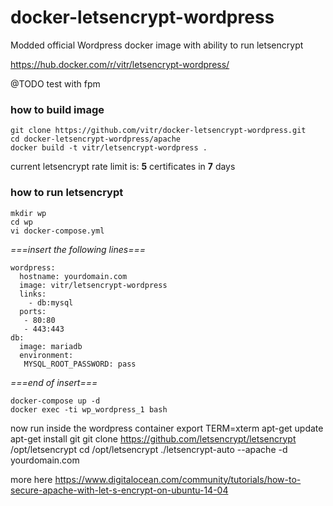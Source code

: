# docker-letsencrypt-wordpress
Modded official Wordpress docker image with ability to run letsencrypt

https://hub.docker.com/r/vitr/letsencrypt-wordpress/

@TODO test with fpm

### how to build image
    git clone https://github.com/vitr/docker-letsencrypt-wordpress.git
    cd docker-letsencrypt-wordpress/apache
    docker build -t vitr/letsencrypt-wordpress .

current letsencrypt rate limit is:  **5** certificates in **7** days

### how to run letsencrypt
    mkdir wp
    cd wp
    vi docker-compose.yml
    
_===insert the following lines===_

    wordpress:
      hostname: yourdomain.com
      image: vitr/letsencrypt-wordpress
      links:
        - db:mysql
      ports:
       - 80:80
       - 443:443
    db:
      image: mariadb
      environment:
       MYSQL_ROOT_PASSWORD: pass
       
_===end of insert===_

    docker-compose up -d
    docker exec -ti wp_wordpress_1 bash
    
now run inside the wordpress container
    export TERM=xterm
    apt-get update
    apt-get install git 
    git clone https://github.com/letsencrypt/letsencrypt /opt/letsencrypt
    cd /opt/letsencrypt
    ./letsencrypt-auto --apache -d yourdomain.com
    
    
more here
https://www.digitalocean.com/community/tutorials/how-to-secure-apache-with-let-s-encrypt-on-ubuntu-14-04
    
    
    
    
    
    
